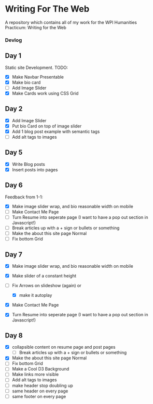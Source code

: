 # Writing For The Web
 
A repository which contains all of my work for the WPI Humanities Practicum: Writing for the Web

### Devlog

## Day 1
Static site Development. 
TODO:
- [X] Make Navbar Presentable
- [X] Make bio card
- [ ] Add Image Slider
- [x] Make Cards work using CSS Grid

## Day 2

- [x] Add Image Slider
- [x] Put bio Card on top of image slider
- [X] Add 1 blog post example with semantic tags
- [ ] Add alt tags to images

## Day 5

- [x] Write Blog posts
- [x] Insert posts into pages

## Day 6 

Feedback from 1-1:
- [X] Make image slider wrap, and bio reasonable width on mobile
- [ ] Make Contact Me Page
- [ ] Turn Resume into seperate page (I want to have a pop out section in Javascript!)
- [ ] Break articles up with a + sign or bullets or something
- [ ] Make the about this site page Normal
- [ ] Fix bottom Grid

## Day 7
- [X] Make image slider wrap, and bio reasonable width on mobile
- [x] Make slider of a constant height
- [ ] Fix Arrows on slideshow (again) or 
    - [x] make it autoplay
- [x] Make Contact Me Page
- [x] Turn Resume into seperate page (I want to have a pop out section in Javascript!)


## Day 8

- [x] collapsible content on resume page and post pages
    - [ ] Break articles up with a + sign or bullets or something
- [x] Make the about this site page Normal
- [ ] Fix bottom Grid
- [ ] Make a Cool D3 Background
- [ ] Make links more visible
- [ ] Add alt tags to images
- [ ] make header stop doubling up
- [ ] same header on every page
- [ ] same footer on every page